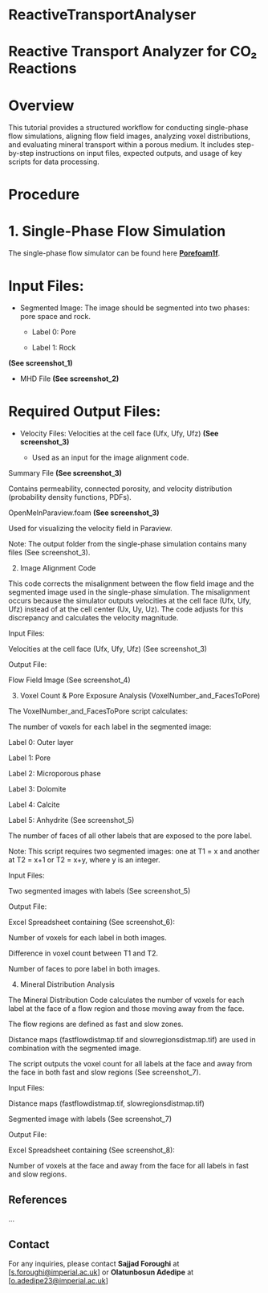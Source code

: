 # ReactiveTransportAnalyser
# Reactive Transport Analyzer for CO₂ Reactions

# Overview

This tutorial provides a structured workflow for conducting single-phase flow simulations, aligning flow field images, analyzing voxel distributions, and evaluating mineral transport within a porous medium. It includes step-by-step instructions on input files, expected outputs, and usage of key scripts for data processing.

# Procedure

# 1. Single-Phase Flow Simulation

The single-phase flow simulator can be found here **[Porefoam1f](https://github.com/ImperialCollegeLondon/poreFoam-singlePhase)**.

# Input Files:

- Segmented Image: The image should be segmented into two phases: pore space and rock.

  - Label 0: Pore

  - Label 1: Rock

**(See screenshot_1)**

- MHD File **(See screenshot_2)**

# Required Output Files:

- Velocity Files: Velocities at the cell face (Ufx, Ufy, Ufz) **(See screenshot_3)**

  - Used as an input for the image alignment code.

Summary File **(See screenshot_3)**

Contains permeability, connected porosity, and velocity distribution (probability density functions, PDFs).

OpenMelnParaview.foam **(See screenshot_3)**

Used for visualizing the velocity field in Paraview.

Note: The output folder from the single-phase simulation contains many files (See screenshot_3).

2. Image Alignment Code

This code corrects the misalignment between the flow field image and the segmented image used in the single-phase simulation. The misalignment occurs because the simulator outputs velocities at the cell face (Ufx, Ufy, Ufz) instead of at the cell center (Ux, Uy, Uz). The code adjusts for this discrepancy and calculates the velocity magnitude.

Input Files:

Velocities at the cell face (Ufx, Ufy, Ufz) (See screenshot_3)

Output File:

Flow Field Image (See screenshot_4)

3. Voxel Count & Pore Exposure Analysis (VoxelNumber_and_FacesToPore)

The VoxelNumber_and_FacesToPore script calculates:

The number of voxels for each label in the segmented image:

Label 0: Outer layer

Label 1: Pore

Label 2: Microporous phase

Label 3: Dolomite

Label 4: Calcite

Label 5: Anhydrite
(See screenshot_5)

The number of faces of all other labels that are exposed to the pore label.

Note: This script requires two segmented images: one at T1 = x and another at T2 = x+1 or T2 = x+y, where y is an integer.

Input Files:

Two segmented images with labels (See screenshot_5)

Output File:

Excel Spreadsheet containing (See screenshot_6):

Number of voxels for each label in both images.

Difference in voxel count between T1 and T2.

Number of faces to pore label in both images.

4. Mineral Distribution Analysis

The Mineral Distribution Code calculates the number of voxels for each label at the face of a flow region and those moving away from the face.

The flow regions are defined as fast and slow zones.

Distance maps (fastflowdistmap.tif and slowregionsdistmap.tif) are used in combination with the segmented image.

The script outputs the voxel count for all labels at the face and away from the face in both fast and slow regions (See screenshot_7).

Input Files:

Distance maps (fastflowdistmap.tif, slowregionsdistmap.tif)

Segmented image with labels (See screenshot_7)

Output File:

Excel Spreadsheet containing (See screenshot_8):

Number of voxels at the face and away from the face for all labels in fast and slow regions.




## References
...

## Contact
For any inquiries, please contact **Sajjad Foroughi** at [s.foroughi@imperial.ac.uk] or **Olatunbosun Adedipe** at [o.adedipe23@imperial.ac.uk]
